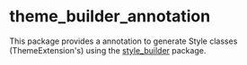 # theme_builder_annotation

This package provides a annotation to generate Style classes (ThemeExtension's) using the [style_builder](https://pub.dev/packages/style_builder) package.
